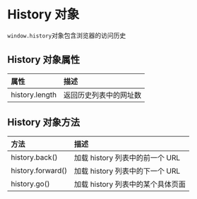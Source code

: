 # History 对象

`window.history`对象包含浏览器的访问历史

## History 对象属性

| 属性           | 描述                   |
| :------------- | :--------------------- |
| history.length | 返回历史列表中的网址数 |

## History 对象方法

| 方法              | 描述                              |
| :---------------- | :-------------------------------- |
| history.back()    | 加载 history 列表中的前一个 URL   |
| history.forward() | 加载 history 列表中的下一个 URL   |
| history.go()      | 加载 history 列表中的某个具体页面 |

